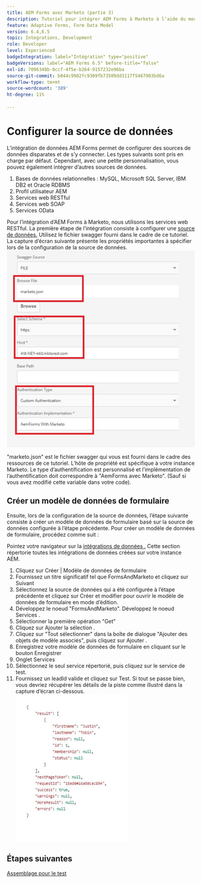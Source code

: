 ```yaml
---
title: AEM Forms avec Marketo (partie 3)
description: Tutoriel pour intégrer AEM Forms à Marketo à l’aide du modèle de données de formulaire AEM Forms.
feature: Adaptive Forms, Form Data Model
version: 6.4,6.5
topic: Integrations, Development
role: Developer
level: Experienced
badgeIntegration: label="Intégration" type="positive"
badgeVersions: label="AEM Forms 6.5" before-title="false"
exl-id: 7096340b-8ccf-4f5e-b264-9157232e96ba
source-git-commit: b044c9982fc9309fb73509dd3117f5467903bd6a
workflow-type: tm+mt
source-wordcount: '389'
ht-degree: 11%

---
```


# Configurer la source de données

L’intégration de données AEM Forms permet de configurer des sources de données disparates et de s’y connecter. Les types suivants sont pris en charge par défaut. Cependant, avec une petite personnalisation, vous pouvez également intégrer d’autres sources de données.

1. Bases de données relationnelles : MySQL, Microsoft SQL Server, IBM DB2 et Oracle RDBMS
1. Profil utilisateur AEM
1. Services web RESTful
1. Services web SOAP
1. Services OData 

Pour l’intégration d’AEM Forms à Marketo, nous utilisons les services web RESTful. La première étape de l’intégration consiste à configurer une [source de données.](https://helpx.adobe.com/experience-manager/6-4/forms/using/configure-data-sources.html#ConfigureRESTfulwebservices) Utilisez le fichier swagger fourni dans le cadre de ce tutoriel. La capture d’écran suivante présente les propriétés importantes à spécifier lors de la configuration de la source de données.
![datasource](assets/datasource.jfif)

&quot;marketo.json&quot; est le fichier swagger qui vous est fourni dans le cadre des ressources de ce tutoriel.
L’hôte de propriété est spécifique à votre instance Marketo.
Le type d’authentification est personnalisé et l’implémentation de l’authentification doit correspondre à &quot;AemForms avec Marketo&quot;. (Sauf si vous avez modifié cette variable dans votre code).

## Créer un modèle de données de formulaire

Ensuite, lors de la configuration de la source de données, l’étape suivante consiste à créer un modèle de données de formulaire basé sur la source de données configurée à l’étape précédente. Pour créer un modèle de données de formulaire, procédez comme suit :

Pointez votre navigateur sur la [intégrations de données .](http://localhost:4502/aem/forms.html/content/dam/formsanddocuments-fdm) Cette section répertorie toutes les intégrations de données créées sur votre instance AEM.

1. Cliquez sur Créer | Modèle de données de formulaire
1. Fournissez un titre significatif tel que FormsAndMarketo et cliquez sur Suivant
1. Sélectionnez la source de données qui a été configurée à l’étape précédente et cliquez sur Créer et modifier pour ouvrir le modèle de données de formulaire en mode d’édition.
1. Développez le noeud &quot;FormsAndMarketo&quot;. Développez le noeud Services .
1. Sélectionner la première opération &quot;Get&quot;
1. Cliquez sur Ajouter la sélection .
1. Cliquez sur &quot;Tout sélectionner&quot; dans la boîte de dialogue &quot;Ajouter des objets de modèle associés&quot;, puis cliquez sur Ajouter .
1. Enregistrez votre modèle de données de formulaire en cliquant sur le bouton Enregistrer
1. Onglet Services
1. Sélectionnez le seul service répertorié, puis cliquez sur le service de test.
1. Fournissez un leadId valide et cliquez sur Test. Si tout se passe bien, vous devriez récupérer les détails de la piste comme illustré dans la capture d’écran ci-dessous.
   ![testresults](assets/testresults.jfif)

## Étapes suivantes

[Assemblage pour le test](./part4.md)
